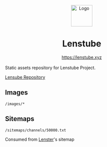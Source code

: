 <div align="center">
    <img src="https://cloudflare-ipfs.com/ipfs/Qmb2oJXiWcSc84ZtvECeLE2NKWwEkhK8R2az4wTxUW69JD" height="70" alt="Logo">
    <h1>Lenstube</h1>
    <a href="https://lenstube.xyz">https://lenstube.xyz</a>
</div>
<br>
Static assets repository for Lenstube Project.

[Lensube Repository](https://github.com/sasicodes/lenstube)


## Images 

```
/images/*
```

## Sitemaps
```
/sitemaps/channels/50000.txt
```
Consumed from [Lenster](https://github.com/lensterxyz/lenster)'s sitemap